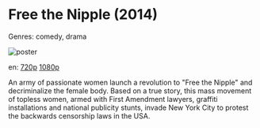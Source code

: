 # Free the Nipple (2014)

Genres: comedy, drama

![poster](http://image.tmdb.org/t/p/w500/6q4izZnEx28H9MOCjQk7vcTMCGQ.jpg)

en:
  [720p](magnet:?xt=urn:btih:491171893FD80ADAC6171ADD0965B57195C1A12A&tr=udp://glotorrents.pw:6969/announce&tr=udp://tracker.opentrackr.org:1337/announce&tr=udp://torrent.gresille.org:80/announce&tr=udp://tracker.openbittorrent.com:80&tr=udp://tracker.coppersurfer.tk:6969&tr=udp://tracker.leechers-paradise.org:6969&tr=udp://p4p.arenabg.ch:1337&tr=udp://tracker.internetwarriors.net:1337)
  [1080p](magnet:?xt=urn:btih:103E05E5B76B30CDA6C689078173C9BA0DD773B7&tr=udp://glotorrents.pw:6969/announce&tr=udp://tracker.opentrackr.org:1337/announce&tr=udp://torrent.gresille.org:80/announce&tr=udp://tracker.openbittorrent.com:80&tr=udp://tracker.coppersurfer.tk:6969&tr=udp://tracker.leechers-paradise.org:6969&tr=udp://p4p.arenabg.ch:1337&tr=udp://tracker.internetwarriors.net:1337)
  


An army of passionate women launch a revolution to "Free the Nipple" and decriminalize the female body. Based on a true story, this mass movement of topless women, armed with First Amendment lawyers, graffiti installations and national publicity stunts, invade New York City to protest the backwards censorship laws in the USA.